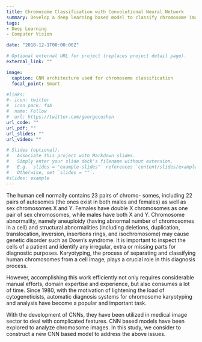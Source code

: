 ```yaml
---
title: Chromosome Classification with Convolutional Neural Network 
summary: Develop a deep learning based model to classify chromosome images
tags:
- Deep Learning
- Computer Vision

date: "2018-12-1T00:00:00Z"

# Optional external URL for project (replaces project detail page).
external_link: ""

image:
  caption: CNN architecture used for chromosome classification
  focal_point: Smart

#links:
#- icon: twitter
#  icon_pack: fab
#  name: Follow
#  url: https://twitter.com/georgecushen
url_code: ""
url_pdf: ""
url_slides: ""
url_video: ""

# Slides (optional).
#   Associate this project with Markdown slides.
#   Simply enter your slide deck's filename without extension.
#   E.g. `slides = "example-slides"` references `content/slides/example-slides.md`.
#   Otherwise, set `slides = ""`.
#slides: example
---
```

The human cell normally contains 23 pairs of chromo- somes, including 22 pairs of autosomes (the ones exist in both males and females) as well as sex chromosomes X and Y. Females have double X chromosomes as one pair of sex chromosomes, while males have both X and Y. Chromosome abnormality, namely aneuploidy (having abnormal number of chromosomes in a cell) and structural abnormalities (including deletions, duplication, translocation, inversion, insertions rings, and isochromosome) may cause genetic disorder such as Down’s syndrome. It is important to inspect the cells of a patient and identify any irregular, extra or missing parts for diagnostic purposes. Karyotyping, the process of separating and classifying human chromosomes from a cell image, plays a crucial role in this diagnosis process.

However, accomplishing this work efficiently not only requires considerable manual efforts, domain expertise and experience, but also consumes a lot of time. Since 1980, with the motivation of lightening the load of cytogeneticists, automatic diagnosis systems for chromosome karyotyping and analysis have become a popular and important task.

With the development of CNNs, they have been utilized in medical image sector to deal with complicated features. CNN based models have been explored to analyze chromosome images. In this study, we consider to construct a new CNN based model to address the above issues.
